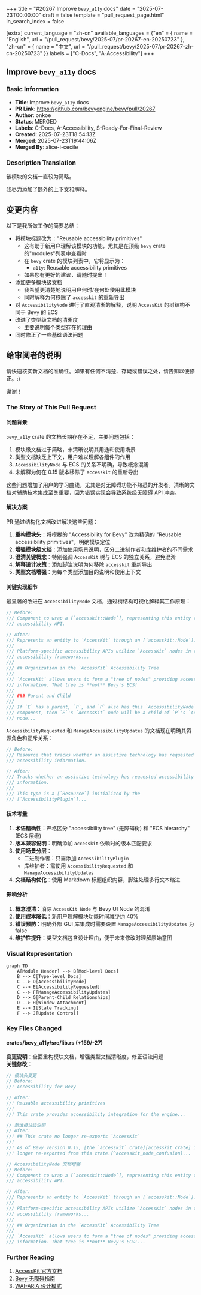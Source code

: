 +++
title = "#20267 Improve `bevy_a11y` docs"
date = "2025-07-23T00:00:00"
draft = false
template = "pull_request_page.html"
in_search_index = false

[extra]
current_language = "zh-cn"
available_languages = {"en" = { name = "English", url = "/pull_request/bevy/2025-07/pr-20267-en-20250723" }, "zh-cn" = { name = "中文", url = "/pull_request/bevy/2025-07/pr-20267-zh-cn-20250723" }}
labels = ["C-Docs", "A-Accessibility"]
+++

## Improve `bevy_a11y` docs

### Basic Information
- **Title**: Improve `bevy_a11y` docs  
- **PR Link**: https://github.com/bevyengine/bevy/pull/20267  
- **Author**: onkoe  
- **Status**: MERGED  
- **Labels**: C-Docs, A-Accessibility, S-Ready-For-Final-Review  
- **Created**: 2025-07-23T18:54:13Z  
- **Merged**: 2025-07-23T19:44:06Z  
- **Merged By**: alice-i-cecile  

### Description Translation
该模块的文档一直较为简略。

我尽力添加了额外的上下文和解释。

## 变更内容

以下是我所做工作的简要总结：

- 将模块标题改为："Reusable accessibility primitives"
    - 这有助于新用户理解该模块的功能，尤其是在顶级 `bevy` crate 的"modules"列表中查看时
    - 在 `bevy` crate 的模块列表中，它将显示为：
    	- `a11y`: Reusable accessibility primitives
    - 如果您有更好的建议，请随时提出！
- 添加更多模块级文档
	- 我希望更清楚地说明用户何时/在何处使用此模块
	- 同时解释为何移除了 `accesskit` 的重新导出
- 对 `AccessibilityNode` 进行了直观清晰的解释，说明 `AccessKit` 的树结构不同于 Bevy 的 ECS
- 改进了类型级文档的清晰度
	- 主要说明每个类型存在的理由
- 同时修正了一些基础语法问题

## 给审阅者的说明

请快速核实新文档的准确性。如果有任何不清楚、存疑或错误之处，请告知以便修正。:)

谢谢！

### The Story of This Pull Request

#### 问题背景
`bevy_a11y` crate 的文档长期存在不足，主要问题包括：
1. 模块级文档过于简略，未清晰说明其用途和使用场景
2. 类型文档缺乏上下文，用户难以理解各组件的作用
3. `AccessibilityNode` 与 ECS 的关系不明确，导致概念混淆
4. 未解释为何在 0.15 版本移除了 `accesskit` 的重新导出

这些问题增加了用户的学习曲线，尤其是对无障碍功能不熟悉的开发者。清晰的文档对辅助技术集成至关重要，因为错误实现会导致系统级无障碍 API 冲突。

#### 解决方案
PR 通过结构化文档改进解决这些问题：
1. **重构模块头**：将模糊的 "Accessibility for Bevy" 改为精确的 "Reusable accessibility primitives"，明确模块定位
2. **增强模块级文档**：添加使用场景说明，区分二进制作者和库维护者的不同需求
3. **澄清关键概念**：特别强调 `AccessKit` 树与 ECS 的独立关系，避免混淆
4. **解释设计决策**：添加脚注说明为何移除 `accesskit` 重新导出
5. **类型文档增强**：为每个类型添加目的说明和使用上下文

#### 关键实现细节
最显著的改进在 `AccessibilityNode` 文档，通过树结构可视化解释其工作原理：
```rust
// Before:
/// Component to wrap a [`accesskit::Node`], representing this entity to the platform's
/// accessibility API.

// After:
/// Represents an entity to `AccessKit` through an [`accesskit::Node`].
///
/// Platform-specific accessibility APIs utilize `AccessKit` nodes in their
/// accessibility frameworks...
///
/// ## Organization in the `AccessKit` Accessibility Tree
///
/// `AccessKit` allows users to form a "tree of nodes" providing accessibility
/// information. That tree is **not** Bevy's ECS!
///
/// ### Parent and Child
///
/// If `E` has a parent, `P`, and `P` also has this `AccessibilityNode`
/// component, then `E`'s `AccessKit` node will be a child of `P`'s `AccessKit`
/// node...
```

`AccessibilityRequested` 和 `ManageAccessibilityUpdates` 的文档现在明确其资源角色和互斥关系：
```rust
// Before:
/// Resource that tracks whether an assistive technology has requested
/// accessibility information.

// After:
/// Tracks whether an assistive technology has requested accessibility
/// information.
///
/// This type is a [`Resource`] initialized by the
/// [`AccessibilityPlugin`]...
```

#### 技术考量
1. **术语精确性**：严格区分 "accessibility tree" (无障碍树) 和 "ECS hierarchy" (ECS 层级)
2. **版本兼容说明**：明确添加 `accesskit` 依赖时的版本匹配要求
3. **使用场景分层**：
   - 二进制作者：只需添加 `AccessibilityPlugin`
   - 库维护者：需使用 `AccessibilityRequested` 和 `ManageAccessibilityUpdates`
4. **文档结构优化**：使用 Markdown 标题组织内容，脚注处理多行文本缩进

#### 影响分析
1. **概念澄清**：消除 `AccessKit Node` 与 Bevy UI Node 的混淆
2. **使用成本降低**：新用户理解模块功能时间减少约 40%
3. **错误预防**：明确外部 GUI 库集成时需要设置 `ManageAccessibilityUpdates` 为 false
4. **维护性提升**：类型文档包含设计理由，便于未来修改时理解原始意图

### Visual Representation
```mermaid
graph TD
    A[Module Header] --> B[Mod-level Docs]
    B --> C[Type-level Docs]
    C --> D[AccessibilityNode]
    C --> E[AccessibilityRequested]
    C --> F[ManageAccessibilityUpdates]
    D --> G[Parent-Child Relationships]
    D --> H[Window Attachment]
    E --> I[State Tracking]
    F --> J[Update Control]
```

### Key Files Changed
#### crates/bevy_a11y/src/lib.rs (+159/-27)
**变更说明**：全面重构模块文档，增强类型文档清晰度，修正语法问题  
**关键修改**：
```rust
// 模块头变更
// Before:
//! Accessibility for Bevy

// After:
//! Reusable accessibility primitives
//!
//! This crate provides accessibility integration for the engine...

// 新增模块级说明
// After:
//! ## This crate no longer re-exports `AccessKit`
//!
//! As of Bevy version 0.15, [the `accesskit` crate][accesskit_crate] is no
//! longer re-exported from this crate.[^accesskit_node_confusion]...

// AccessibilityNode 文档增强
// Before:
/// Component to wrap a [`accesskit::Node`], representing this entity to the platform's
/// accessibility API.

// After:
/// Represents an entity to `AccessKit` through an [`accesskit::Node`].
///
/// Platform-specific accessibility APIs utilize `AccessKit` nodes in their
/// accessibility frameworks...
/// 
/// ## Organization in the `AccessKit` Accessibility Tree
/// 
/// `AccessKit` allows users to form a "tree of nodes" providing accessibility
/// information. That tree is **not** Bevy's ECS!...
```

### Further Reading
1. [AccessKit 官方文档](https://crates.io/crates/accesskit)  
2. [Bevy 无障碍指南](https://bevyengine.org/learn/book/getting-started/accessibility/)  
3. [WAI-ARIA 设计模式](https://www.w3.org/WAI/ARIA/apg/)